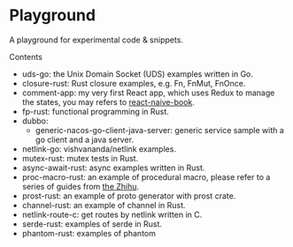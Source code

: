 # Playground

A playground for experimental code & snippets.

Contents

- uds-go: the Unix Domain Socket (UDS) examples written in Go.
- closure-rust: Rust closure examples, e.g. Fn, FnMut, FnOnce.
- comment-app: my very first React app, which uses Redux to manage the states, you may refers to [react-naive-book](https://hyf.js.org/react-naive-book/).
- fp-rust: functional programming in Rust.
- dubbo:
	- generic-nacos-go-client-java-server: generic service sample with a go client and a java server.
- netlink-go: vishvananda/netlink examples.
- mutex-rust: mutex tests in Rust.
- async-await-rust: async examples written in Rust. 
- proc-macro-rust: an example of procedural macro, please refer to a series of guides from [the Zhihu](https://zhuanlan.zhihu.com/p/342408254).
- prost-rust: an example of proto generator with prost crate.
- channel-rust: an example of channel in Rust.
- netlink-route-c: get routes by netlink written in C.
- serde-rust: examples of serde in Rust.
- phantom-rust: examples of phantom
